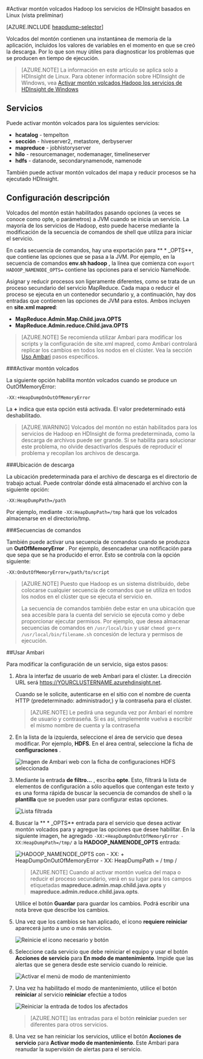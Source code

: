 <properties
    pageTitle="Activar montón volcados Hadoop los servicios de HDInsight | Microsoft Azure"
    description="Activar montón volcados para servicios de Hadoop desde HDInsight basados en Linux clústeres para depuración y análisis."
    services="hdinsight"
    documentationCenter=""
    authors="Blackmist"
    manager="jhubbard"
    editor="cgronlun"
    tags="azure-portal"/>

<tags
    ms.service="hdinsight"
    ms.workload="big-data"
    ms.tgt_pltfrm="na"
    ms.devlang="na"
    ms.topic="article"
    ms.date="09/27/2016"
    ms.author="larryfr"/>


#<a name="enable-heap-dumps-for-hadoop-services-on-linux-based-hdinsight-preview"></a>Activar montón volcados Hadoop los servicios de HDInsight basados en Linux (vista preliminar)

[AZURE.INCLUDE [heapdump-selector](../../includes/hdinsight-selector-heap-dump.md)]

Volcados del montón contienen una instantánea de memoria de la aplicación, incluidos los valores de variables en el momento en que se creó la descarga. Por lo que son muy útiles para diagnosticar los problemas que se producen en tiempo de ejecución.

> [AZURE.NOTE] La información en este artículo se aplica solo a HDInsight de Linux. Para obtener información sobre HDInsight de Windows, vea [Activar montón volcados Hadoop los servicios de HDInsight de Windows](hdinsight-hadoop-collect-debug-heap-dumps.md)

## <a name="whichServices"></a>Servicios

Puede activar montón volcados para los siguientes servicios:

*  **hcatalog** - tempelton
*  **sección** - hiveserver2, metastore, derbyserver
*  **mapreduce** - jobhistoryserver
*  **hilo** - resourcemanager, nodemanager, timelineserver
*  **hdfs** - datanode, secondarynamenode, namenode

También puede activar montón volcados del mapa y reducir procesos se ha ejecutado HDInsight.

## <a name="configuration"></a>Configuración descripción

Volcados del montón están habilitados pasando opciones (a veces se conoce como opte, o parámetros) a JVM cuando se inicia un servicio. La mayoría de los servicios de Hadoop, esto puede hacerse mediante la modificación de la secuencia de comandos de shell que utiliza para iniciar el servicio.

En cada secuencia de comandos, hay una exportación para ** \* \_OPTS**, que contiene las opciones que se pasa a la JVM. Por ejemplo, en la secuencia de comandos **env.sh hadoop** , la línea que comienza con `export HADOOP_NAMENODE_OPTS=` contiene las opciones para el servicio NameNode.

Asignar y reducir procesos son ligeramente diferentes, como se trata de un proceso secundario del servicio MapReduce. Cada mapa o reducir el proceso se ejecuta en un contenedor secundario y, a continuación, hay dos entradas que contienen las opciones de JVM para estos. Ambos incluyen en **site.xml mapred**:

* **MapReduce.Admin.Map.Child.java.OPTS**
* **MapReduce.Admin.reduce.Child.java.OPTS**

> [AZURE.NOTE] Se recomienda utilizar Ambari para modificar los scripts y la configuración de site.xml mapred, como Ambari controlará replicar los cambios en todos los nodos en el clúster. Vea la sección [Uso Ambari](#using-ambari) pasos específicos.

###<a name="enable-heap-dumps"></a>Activar montón volcados

La siguiente opción habilita montón volcados cuando se produce un OutOfMemoryError:

    -XX:+HeapDumpOnOutOfMemoryError

La **+** indica que esta opción está activada. El valor predeterminado está deshabilitado.

> [AZURE.WARNING] Volcados del montón no están habilitados para los servicios de Hadoop en HDInsight de forma predeterminada, como la descarga de archivos puede ser grande. Si se habilita para solucionar este problema, no olvide desactivarlos después de reproducir el problema y recopilan los archivos de descarga.

###<a name="dump-location"></a>Ubicación de descarga

La ubicación predeterminada para el archivo de descarga es el directorio de trabajo actual. Puede controlar dónde está almacenado el archivo con la siguiente opción:

    -XX:HeapDumpPath=/path

Por ejemplo, mediante `-XX:HeapDumpPath=/tmp` hará que los volcados almacenarse en el directorio/tmp.

###<a name="scripts"></a>Secuencias de comandos

También puede activar una secuencia de comandos cuando se produzca un **OutOfMemoryError** . Por ejemplo, desencadenar una notificación para que sepa que se ha producido el error. Esto se controla con la opción siguiente:

    -XX:OnOutOfMemoryError=/path/to/script

> [AZURE.NOTE] Puesto que Hadoop es un sistema distribuido, debe colocarse cualquier secuencia de comandos que se utiliza en todos los nodos en el clúster que se ejecuta el servicio en.
>
> La secuencia de comandos también debe estar en una ubicación que sea accesible para la cuenta del servicio se ejecuta como y debe proporcionar ejecutar permisos. Por ejemplo, que desea almacenar secuencias de comandos en `/usr/local/bin` y usar `chmod go+rx /usr/local/bin/filename.sh` concesión de lectura y permisos de ejecución.

##<a name="using-ambari"></a>Usar Ambari

Para modificar la configuración de un servicio, siga estos pasos:

1. Abra la interfaz de usuario de web Ambari para el clúster. La dirección URL será https://YOURCLUSTERNAME.azurehdinsight.net.

    Cuando se le solicite, autenticarse en el sitio con el nombre de cuenta HTTP (predeterminado: administrador,) y la contraseña para el clúster.

    > [AZURE.NOTE] Le pedirá una segunda vez por Ambari el nombre de usuario y contraseña. Si es así, simplemente vuelva a escribir el mismo nombre de cuenta y la contraseña

2. En la lista de la izquierda, seleccione el área de servicio que desea modificar. Por ejemplo, **HDFS**. En el área central, seleccione la ficha de **configuraciones** .

    ![Imagen de Ambari web con la ficha de configuraciones HDFS seleccionada](./media/hdinsight-hadoop-heap-dump-linux/serviceconfig.png)

3. Mediante la entrada **de filtro...** , escriba **opte**. Esto, filtrará la lista de elementos de configuración a sólo aquellos que contengan este texto y es una forma rápida de buscar la secuencia de comandos de shell o la **plantilla** que se pueden usar para configurar estas opciones.

    ![Lista filtrada](./media/hdinsight-hadoop-heap-dump-linux/filter.png)

4. Buscar la ** \* \_OPTS** entrada para el servicio que desea activar montón volcados para y agregue las opciones que desee habilitar. En la siguiente imagen, he agregado `-XX:+HeapDumpOnOutOfMemoryError -XX:HeapDumpPath=/tmp/` a la **HADOOP\_NAMENODE\_OPTS** entrada:

    ![HADOOP_NAMENODE_OPTS con - XX: + HeapDumpOnOutOfMemoryError - XX: HeapDumpPath = / tmp /](./media/hdinsight-hadoop-heap-dump-linux/opts.png)

    > [AZURE.NOTE] Cuando al activar montón vuelca del mapa o reducir el proceso secundario, verá en su lugar para los campos etiquetadas **mapreduce.admin.map.child.java.opts** y **mapreduce.admin.reduce.child.java.opts**.

    Utilice el botón **Guardar** para guardar los cambios. Podrá escribir una nota breve que describe los cambios.

5. Una vez que los cambios se han aplicado, el icono **requiere reiniciar** aparecerá junto a uno o más servicios.

    ![Reinicie el icono necesario y botón](./media/hdinsight-hadoop-heap-dump-linux/restartrequiredicon.png)

6. Seleccione cada servicio que debe reiniciar el equipo y usar el botón **Acciones de servicio** para **En modo de mantenimiento**. Impide que las alertas que se genera desde este servicio cuando lo reinicie.

    ![Activar el menú de modo de mantenimiento](./media/hdinsight-hadoop-heap-dump-linux/maintenancemode.png)

7. Una vez ha habilitado el modo de mantenimiento, utilice el botón **reiniciar** al servicio **reiniciar** efectúe a todos

    ![Reiniciar la entrada de todos los afectados](./media/hdinsight-hadoop-heap-dump-linux/restartbutton.png)

    > [AZURE.NOTE] las entradas para el botón **reiniciar** pueden ser diferentes para otros servicios.

8. Una vez se han reiniciar los servicios, utilice el botón **Acciones de servicio** para **Activar modo de mantenimiento**. Este Ambari para reanudar la supervisión de alertas para el servicio.
